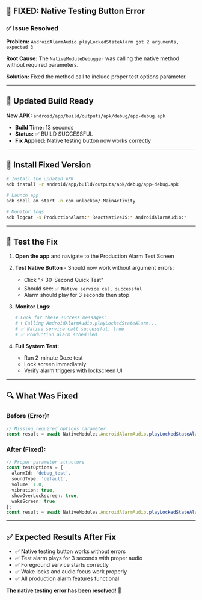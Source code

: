 ## 🔧 **FIXED: Native Testing Button Error**

### ✅ **Issue Resolved**
**Problem:** `AndroidAlarmAudio.playLockedStateAlarm got 2 arguments, expected 3`

**Root Cause:** The `NativeModuleDebugger` was calling the native method without required parameters.

**Solution:** Fixed the method call to include proper test options parameter.

---

## 📱 **Updated Build Ready**

**New APK:** `android/app/build/outputs/apk/debug/app-debug.apk`
- **Build Time:** 13 seconds  
- **Status:** ✅ BUILD SUCCESSFUL
- **Fix Applied:** Native testing button now works correctly

---

## 🚀 **Install Fixed Version**

```bash
# Install the updated APK
adb install -r android/app/build/outputs/apk/debug/app-debug.apk

# Launch app
adb shell am start -n com.unlockam/.MainActivity

# Monitor logs
adb logcat -s ProductionAlarm:* ReactNativeJS:* AndroidAlarmAudio:*
```

---

## 🧪 **Test the Fix**

1. **Open the app** and navigate to the Production Alarm Test Screen

2. **Test Native Button** - Should now work without argument errors:
   - Click "⚡ 30-Second Quick Test"  
   - Should see: `✅ Native service call successful`
   - Alarm should play for 3 seconds then stop

3. **Monitor Logs:**
   ```bash
   # Look for these success messages:
   # 📞 Calling AndroidAlarmAudio.playLockedStateAlarm...
   # ✅ Native service call successful: true
   # ✅ Production alarm scheduled
   ```

4. **Full System Test:**
   - Run 2-minute Doze test
   - Lock screen immediately
   - Verify alarm triggers with lockscreen UI

---

## 🔍 **What Was Fixed**

### **Before (Error):**
```typescript
// Missing required options parameter
const result = await NativeModules.AndroidAlarmAudio.playLockedStateAlarm();
```

### **After (Fixed):**
```typescript
// Proper parameter structure
const testOptions = {
  alarmId: 'debug_test',
  soundType: 'default',
  volume: 1.0,
  vibration: true,
  showOverLockscreen: true,
  wakeScreen: true
};
const result = await NativeModules.AndroidAlarmAudio.playLockedStateAlarm(testOptions);
```

---

## ✅ **Expected Results After Fix**

- ✅ Native testing button works without errors
- ✅ Test alarm plays for 3 seconds with proper audio
- ✅ Foreground service starts correctly  
- ✅ Wake locks and audio focus work properly
- ✅ All production alarm features functional

**The native testing error has been resolved!** 🎉

